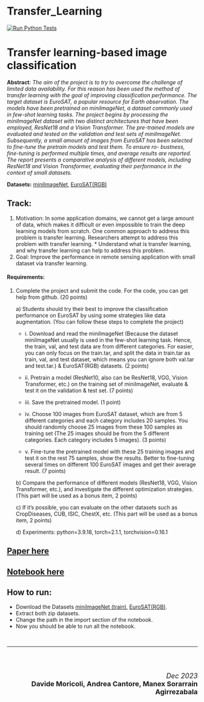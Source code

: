 # Transfer_Learning

[![Run Python Tests](https://github.com/AndreCanto00/Transfer_Learning/actions/workflows/test.yml/badge.svg)](https://github.com/AndreCanto00/Transfer_Learning/actions/workflows/test.yml)

# Transfer learning-based image classification

**Abstract**: *The aim of the project is to try to overcome the challenge of limited data availability. For this reason has been used the method of transfer learning with the goal of improving classification performance. The target dataset is EuroSAT, a popular resource for Earth observation. The models have been pretrained on miniImageNet, a dataset commonly used in few-shot learning tasks. The project begins by processing the miniImageNet dataset with two distinct architectures that have been employed, ResNet18 and a Vision Transformer. The pre-trained models are evaluated and tested on the validation and test sets of miniImageNet. Subsequently, a small amount of images from EuroSAT has been selected to fine-tune the pretrain models and test them. To ensure ro-
bustness, fine-tuning is performed multiple times, and average results are reported. The report presents a comparative analysis of different models, including ResNet18 and Vision Transformer, evaluating their performance in the context of small datasets.*


**Datasets:**
[miniImageNet](https://drive.google.com/drive/folders/17a09kkqVivZQFggCw9I_YboJ23tcexNM), [EuroSAT(RGB)](https://github.com/phelber/EuroSAT)

## Track:

1. Motivation: In some application domains, we cannot get a large amount of data, which makes it difficult or even impossible to train the deep learning models from scratch. One common approach to address this problem is transfer learning. Researchers attempt to address this problem with transfer learning. * Understand what is transfer learning, and why transfer learning can help to address this problem. 
2. Goal: Improve the performance in remote sensing application with small dataset via transfer learning.

#### Requirements:

1. Complete the project and submit the code. For the code, you can get help from github. (20 points)

    a) Students should try their best to improve the classification performance on EuroSAT by using some strategies like data augmentation. (You can follow these steps to complete the project)

    - i. Download and read the miniImageNet (Because the dataset miniImageNet usually is used in the few-shot learning task. Hence, the train, val, and test data are from different categories. For easier, you can only focus on the train.tar, and split the data in train.tar as train, val, and test dataset, which means you can ignore both val.tar and test.tar.) & EuroSAT(RGB) datasets. (2 points)

    - ii. Pretrain a model (ResNet10, also can be ResNet18, VGG, Vision Transformer, etc.) on the training set of miniImageNet, evaluate & test it on the validation & test set. (7 points)

    - iii. Save the pretrained model. (1 point)

    - iv. Choose 100 images from EuroSAT dataset, which are from 5 different categories and each category includes 20 samples. You should randomly choose 25 images from these 100 samples as training set (The 25 images should be from the 5 different categories. Each category includes 5 images). (3 points)

    - v. Fine-tune the pretrained model with these 25 training images and test it on the rest 75 samples, show the results. Better to fine-tuning several times on different 100 EuroSAT images and get their average result. (7 points)

    b) Compare the performance of different models (ResNet18, VGG, Vision Transformer, etc.), and investigate the different optimization strategies. (This part will be used as a bonus item, 2 points)

    c) If it’s possible, you can evaluate on the other datasets such as CropDiseases, CUB, ISIC, ChestX, etc. (This part will be used as a bonus item, 2 points)

    d) Experiments: python=3.9.18, torch=2.1.1, torchvision=0.16.1

## [Paper here](/transfer_learning-based_image_classification-paper.pdf)

## [Notebook here](/notebook.ipynb)

## How to run:
- Download the Datasets [miniImageNet (train)](https://drive.google.com/drive/folders/17a09kkqVivZQFggCw9I_YboJ23tcexNM), [EuroSAT(RGB)](https://github.com/phelber/EuroSAT). 
- Extract both zip datasets.
- Change the path in the import section of the notebook.
- Now you should be able to run all the notebook.

<br>
<hr>
<br><br>

<div style="text-align: right; font-size: 18px">

*Dec 2023*<br>
**Davide Moricoli, Andrea Cantore, Manex Sorarrain Agirrezabala**
</div>

